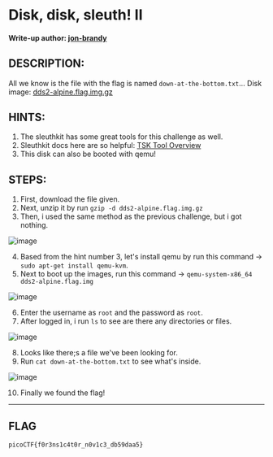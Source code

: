 # Disk, disk, sleuth! II
#### Write-up author: [jon-brandy](https://github.com/jon-brandy)
## DESCRIPTION:
All we know is the file with the flag is named `down-at-the-bottom.txt`... Disk image: [dds2-alpine.flag.img.gz]()
## HINTS:
1. The sleuthkit has some great tools for this challenge as well.
2. Sleuthkit docs here are so helpful: [TSK Tool Overview](http://wiki.sleuthkit.org/index.php?title=TSK_Tool_Overview)
3. This disk can also be booted with qemu!
## STEPS:
1. First, download the file given.
2. Next, unzip it by run `gzip -d dds2-alpine.flag.img.gz`
3. Then, i used the same method as the previous challenge, but i got nothing.

![image](https://user-images.githubusercontent.com/70703371/179225036-fe8ca708-c482-4a1d-97d6-1f85e06d38da.png)

4. Based from the hint number 3, let's install qemu by run this command -> `sudo apt-get install qemu-kvm`.
5. Next to boot up the images, run this command -> `qemu-system-x86_64 dds2-alpine.flag.img`

![image](https://user-images.githubusercontent.com/70703371/179229363-feb4150b-bc5a-4639-b8e9-2e5dab1ad83f.png)

6. Enter the username as `root` and the password as `root`.
7. After logged in, i run `ls` to see are there any directories or files.

![image](https://user-images.githubusercontent.com/70703371/179229929-21eabd08-9af9-47de-85a5-5234c22c0575.png)

8. Looks like there;s a file we've been looking for.
9. Run `cat down-at-the-bottom.txt` to see what's inside.

![image](https://user-images.githubusercontent.com/70703371/179230112-67a8ee6b-4474-44c9-987a-92be3a7898a5.png)

10. Finally we found the flag!


---
## FLAG
```
picoCTF{f0r3ns1c4t0r_n0v1c3_db59daa5}
```
